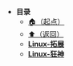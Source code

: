 * **目录**
  * [🏠（起点）](/study/README)
  * [⬆️（返回）](/study/运维/README)
  * [**Linux-拓展**](/study/运维/04-Linux/Linux-拓展)
  * [**Linux-狂神**](/study/运维/04-Linux/Linux-狂神)